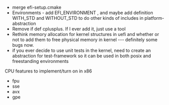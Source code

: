 - merge efi-setup.cmake
- Environments - add EFI_ENVIRONMENT , and maybe add definition WITH_STD and WITHOUT_STD to do other kinds of includes in platform-abstraction
- Remove if def cplusplus. If I ever add it, just use a tool
- Rethink memory allocation for kernel structures in uefi and whether or not to add them to free physical memory in kernel --- definitely some bugs now.
- if you ever decide to use unit tests in the kernel, need to create an abstraction for test-framework so it can be used in both posix and freestanding environments

CPU features to implement/turn on in x86

- fpu
- sse
- avx
- gpe
